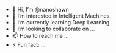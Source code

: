 - 👋 Hi, I’m @nanoshawn
- 👀 I’m interested in Intelligent Machines
- 🌱 I’m currently learning Deep Learning
- 💞️ I’m looking to collaborate on ...
- 📫 How to reach me ...
- ⚡ Fun fact: ...

<!---
nanoshawn/nanoshawn is a ✨ special ✨ repository because its `README.md` (this file) appears on your GitHub profile.
You can click the Preview link to take a look at your changes.
--->
